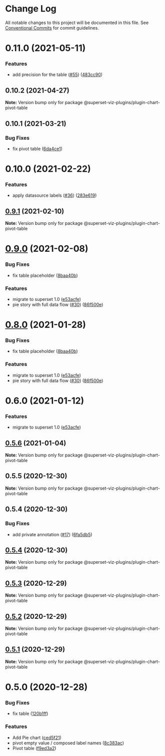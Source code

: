 # Change Log

All notable changes to this project will be documented in this file.
See [Conventional Commits](https://conventionalcommits.org) for commit guidelines.

# 0.11.0 (2021-05-11)


### Features

* add precision for the table ([#55](https://github.com/nielsen-oss/superset-viz-plugins/issues/55)) ([483cc90](https://github.com/nielsen-oss/superset-viz-plugins/commit/483cc9007235abb3d20abef441c66a615b555e30))





## 0.10.2 (2021-04-27)

**Note:** Version bump only for package @superset-viz-plugins/plugin-chart-pivot-table





## 0.10.1 (2021-03-21)


### Bug Fixes

* fix pivot table ([6da4ce1](https://github.com/nielsen-oss/superset-viz-plugins/commit/6da4ce1f6d4d2f825272db5cfe023116419b2559))





# 0.10.0 (2021-02-22)


### Features

* apply datasource labels ([#36](https://github.com/nielsen-oss/superset-viz-plugins/issues/36)) ([283e619](https://github.com/nielsen-oss/superset-viz-plugins/commit/283e6199e37af95606e1ad64e6d2533d35bf6343))





## [0.9.1](https://github.com/nielsen-oss/superset-viz-plugins/compare/@superset-viz-plugins/plugin-chart-pivot-table@0.7.1...@superset-viz-plugins/plugin-chart-pivot-table@0.9.1) (2021-02-10)

**Note:** Version bump only for package @superset-viz-plugins/plugin-chart-pivot-table





# [0.9.0](https://github.com/nielsen-oss/superset-viz-plugins/compare/@superset-viz-plugins/plugin-chart-pivot-table@0.8.0...@superset-viz-plugins/plugin-chart-pivot-table@0.9.0) (2021-02-08)


### Bug Fixes

* fix table placeholder ([8baa40b](https://github.com/nielsen-oss/superset-viz-plugins/commit/8baa40bd3a8841866124ba1c6813bdbfb8b5608c))


### Features

* migrate to superset 1.0 ([e53acfe](https://github.com/nielsen-oss/superset-viz-plugins/commit/e53acfed93ee1f39fcd8a63b065b284ab513b692))
* pie story with full data flow ([#30](https://github.com/nielsen-oss/superset-viz-plugins/issues/30)) ([86f500e](https://github.com/nielsen-oss/superset-viz-plugins/commit/86f500ee3b59c90c564ca9a5eb6a5266eb10bbcb))





# [0.8.0](https://github.com/nielsen-oss/superset-viz-plugins/compare/@superset-viz-plugins/plugin-chart-pivot-table@0.7.1...@superset-viz-plugins/plugin-chart-pivot-table@0.8.0) (2021-01-28)


### Bug Fixes

* fix table placeholder ([8baa40b](https://github.com/nielsen-oss/superset-viz-plugins/commit/8baa40bd3a8841866124ba1c6813bdbfb8b5608c))


### Features

* migrate to superset 1.0 ([e53acfe](https://github.com/nielsen-oss/superset-viz-plugins/commit/e53acfed93ee1f39fcd8a63b065b284ab513b692))
* pie story with full data flow ([#30](https://github.com/nielsen-oss/superset-viz-plugins/issues/30)) ([86f500e](https://github.com/nielsen-oss/superset-viz-plugins/commit/86f500ee3b59c90c564ca9a5eb6a5266eb10bbcb))





# 0.6.0 (2021-01-12)


### Features

* migrate to superset 1.0 ([e53acfe](https://github.com/nielsen-oss/superset-viz-plugins/commit/e53acfed93ee1f39fcd8a63b065b284ab513b692))





## [0.5.6](https://github.com/nielsen-oss/superset-viz-plugins/compare/@superset-viz-plugins/plugin-chart-pivot-table@0.5.5...@superset-viz-plugins/plugin-chart-pivot-table@0.5.6) (2021-01-04)

**Note:** Version bump only for package @superset-viz-plugins/plugin-chart-pivot-table





## 0.5.5 (2020-12-30)

**Note:** Version bump only for package @superset-viz-plugins/plugin-chart-pivot-table





## 0.5.4 (2020-12-30)


### Bug Fixes

* add private annotation ([#17](https://github.com/nielsen-oss/superset-viz-plugins/issues/17)) ([6fa5db5](https://github.com/nielsen-oss/superset-viz-plugins/commit/6fa5db5cff10792d6f14eb82f30067c8dc3e2c71))





## [0.5.4](https://github.com/nielsen-oss/superset-viz-plugins/compare/@superset-viz-plugins/plugin-chart-pivot-table@0.5.3...@superset-viz-plugins/plugin-chart-pivot-table@0.5.4) (2020-12-30)

**Note:** Version bump only for package @superset-viz-plugins/plugin-chart-pivot-table





## [0.5.3](https://github.com/nielsen-oss/superset-viz-plugins/compare/@superset-viz-plugins/plugin-chart-pivot-table@0.5.2...@superset-viz-plugins/plugin-chart-pivot-table@0.5.3) (2020-12-29)

**Note:** Version bump only for package @superset-viz-plugins/plugin-chart-pivot-table





## [0.5.2](https://github.com/nielsen-oss/superset-viz-plugins/compare/@superset-viz-plugins/plugin-chart-pivot-table@0.5.1...@superset-viz-plugins/plugin-chart-pivot-table@0.5.2) (2020-12-29)

**Note:** Version bump only for package @superset-viz-plugins/plugin-chart-pivot-table





## [0.5.1](https://github.com/nielsen-oss/superset-viz-plugins/compare/@superset-viz-plugins/plugin-chart-pivot-table@0.5.0...@superset-viz-plugins/plugin-chart-pivot-table@0.5.1) (2020-12-29)

**Note:** Version bump only for package @superset-viz-plugins/plugin-chart-pivot-table





# 0.5.0 (2020-12-28)


### Bug Fixes

* fix table ([120b1ff](https://github.com/nielsen-oss/superset-viz-plugins/commit/120b1ffc83897eddcdad5a051deabedff1f8aff2))


### Features

* Add Pie chart ([ced5f21](https://github.com/nielsen-oss/superset-viz-plugins/commit/ced5f2185ddfec2003d0b88b42c075beea0f0cb2))
* pivot empty value / composed label names ([8c383ac](https://github.com/nielsen-oss/superset-viz-plugins/commit/8c383ac4305eabf1b6c71961e55717e980a208da))
* Pivot table ([f9ed3a2](https://github.com/nielsen-oss/superset-viz-plugins/commit/f9ed3a29eeff8e173e5f708e2278212651b11fbf))
